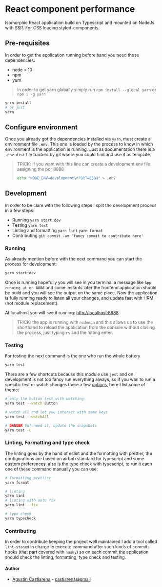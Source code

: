 # React component performance

Isomorphic React application build on Typescript and mounted on NodeJs with
SSR. For CSS loading styled-components.

## Pre-requisites

In order to get the application running 
before hand you need those dependencies:

- node > 10
- npm 
- yarn

> In order to get yarn globally simply run `npm install --global yarn` or `npm i -g yarn`

```bash
yarn install
# or just 
yarn
```

## Configure environment

Once you already got the dependencies installed via `yarn`, must create a environment file
`.env`. This one is loaded by the process to know in which environment is the application is running.
Just as documentation there is a `.env.dist` file tracked by git where you could find and use it as template.

> TRICK: if you want with this line can create a development env file assigning the por 8888 
> ```bash
> echo "NODE_ENV=development\nPORT=8888" > .env
> ```

## Development

In order to be clare with the following steps I split the development process in a few steps:

- Running `yarn start:dev`
- Testing `yarn test`
- Linting and formatting `yarn lint` `yarn format` 
- Contributing `git commit -am 'fancy commit to contribute here'`

### Running

As already mention before with the next command you can start the process for development:
```bash
yarn start:dev
```

Once is running hopefully you will see in you terminal a message like `App running at on 8888` and 
some instants later the frontend application should be build and you will see the output 
on the same place. Now the application is fully running ready to listen all your changes, and
update fast with HRM (hot module replacement).

At localhost you will see it running: [http://localhost:8888](http://localhost:8888)

> TRICK: the app is running with `nodemon` and this allows us to use
> the shorthand to reload the application from the console without closing
> the process, just typing `rs` and the hitting enter.

### Testing

For testing the next command is the one who run the whole battery
```bash
yarn test
```

There are a few shortcuts because this module use `jest` and on development is not too fancy run
everything always, so if you wan to run a specific test or watch changes there a few [options](https://jestjs.io/docs/en/cli),
here I list some of theme:

```bash
# only the button test with watching
yarn test --watch Button 

# watch all and let you interact with some keys
yarn test --watchAll

# DANGER but need it, update the snapshots
yarn test -u
```

### Linting, Formatting and type check

The linting goes by the hand of eslint and the formatting with prettier, the configurations are
based on airbnb standard for typescript and some custom preferences, also is the type check with
typescript, to run it each one of these command manually you can use:

```bash
# formatting prettier
yarn format

# linting
yarn lint
# linting with auto fix
yarn lint --fix

# type check
yarn typecheck
```

### Contributing

In order to contribute keeping the project well maintained I add a tool called `lint-staged`
in charge to execute command after such kinds of commits hooks (that part covered with `husky`)
so on each commit the application should check the linting, formatting, type check and testing. 

#### Author

- [Agustin Castiarena](http://github.com/castiarena) - [castiarena@gmail](mailto:castiarena@gmail) 


